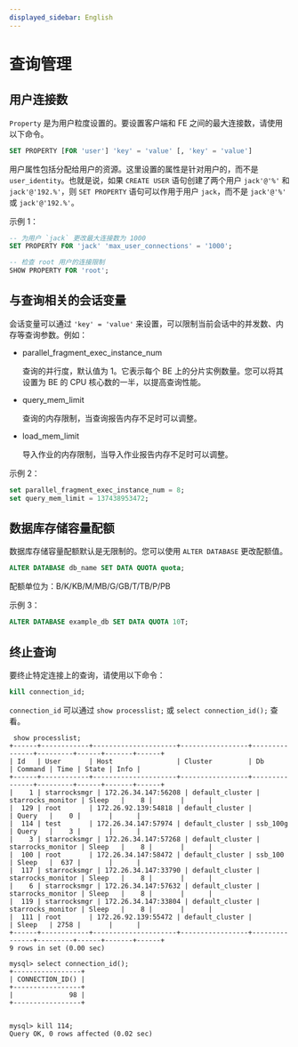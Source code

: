 ```yaml
---
displayed_sidebar: English
---
```


# 查询管理

## 用户连接数

`Property` 是为用户粒度设置的。要设置客户端和 FE 之间的最大连接数，请使用以下命令。

```sql
SET PROPERTY [FOR 'user'] 'key' = 'value' [, 'key' = 'value']
```

用户属性包括分配给用户的资源。这里设置的属性是针对用户的，而不是 `user_identity`。也就是说，如果 `CREATE USER` 语句创建了两个用户 `jack'@'%'` 和 `jack'@'192.%'`，则 `SET PROPERTY` 语句可以作用于用户 `jack`，而不是 `jack'@'%'` 或 `jack'@'192.%'`。

示例 1：

```sql
-- 为用户 `jack` 更改最大连接数为 1000
SET PROPERTY FOR 'jack' 'max_user_connections' = '1000';

-- 检查 root 用户的连接限制
SHOW PROPERTY FOR 'root'; 
```

## 与查询相关的会话变量

会话变量可以通过 `'key' = 'value'` 来设置，可以限制当前会话中的并发数、内存等查询参数。例如：

- parallel_fragment_exec_instance_num

  查询的并行度，默认值为 1。它表示每个 BE 上的分片实例数量。您可以将其设置为 BE 的 CPU 核心数的一半，以提高查询性能。

- query_mem_limit

  查询的内存限制，当查询报告内存不足时可以调整。

- load_mem_limit

  导入作业的内存限制，当导入作业报告内存不足时可以调整。

示例 2：

```sql
set parallel_fragment_exec_instance_num = 8; 
set query_mem_limit = 137438953472;
```

## 数据库存储容量配额

数据库存储容量配额默认是无限制的。您可以使用 `ALTER DATABASE` 更改配额值。

```sql
ALTER DATABASE db_name SET DATA QUOTA quota;
```

配额单位为：B/K/KB/M/MB/G/GB/T/TB/P/PB

示例 3：

```sql
ALTER DATABASE example_db SET DATA QUOTA 10T;
```

## 终止查询

要终止特定连接上的查询，请使用以下命令：

```sql
kill connection_id;
```

`connection_id` 可以通过 `show processlist;` 或 `select connection_id();` 查看。

```plain
 show processlist;
+------+------------+---------------------+-----------------+---------------+---------+------+-------+------+
| Id   | User       | Host                | Cluster         | Db            | Command | Time | State | Info |
+------+------------+---------------------+-----------------+---------------+---------+------+-------+------+
|    1 | starrocksmgr | 172.26.34.147:56208 | default_cluster | starrocks_monitor | Sleep   |    8 |       |      |
|  129 | root       | 172.26.92.139:54818 | default_cluster |               | Query   |    0 |       |      |
|  114 | test       | 172.26.34.147:57974 | default_cluster | ssb_100g      | Query   |    3 |       |      |
|    3 | starrocksmgr | 172.26.34.147:57268 | default_cluster | starrocks_monitor | Sleep   |    8 |       |      |
|  100 | root       | 172.26.34.147:58472 | default_cluster | ssb_100       | Sleep   |  637 |       |      |
|  117 | starrocksmgr | 172.26.34.147:33790 | default_cluster | starrocks_monitor | Sleep   |    8 |       |      |
|    6 | starrocksmgr | 172.26.34.147:57632 | default_cluster | starrocks_monitor | Sleep   |    8 |       |      |
|  119 | starrocksmgr | 172.26.34.147:33804 | default_cluster | starrocks_monitor | Sleep   |    8 |       |      |
|  111 | root       | 172.26.92.139:55472 | default_cluster |               | Sleep   | 2758 |       |      |
+------+------------+---------------------+-----------------+---------------+---------+------+-------+------+
9 rows in set (0.00 sec)

mysql> select connection_id();
+-----------------+
| CONNECTION_ID() |
+-----------------+
|              98 |
+-----------------+


mysql> kill 114;
Query OK, 0 rows affected (0.02 sec)

```